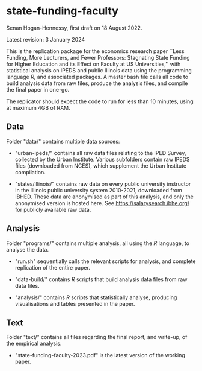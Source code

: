 # state-funding-faculty

Senan Hogan-Hennessy, first draft on 18 August 2022.

Latest revision: 3 January 2024

This is the replication package for the economics research paper ``Less Funding, More Lecturers, and Fewer Professors: Stagnating State Funding for Higher Education and its Effect on Faculty at US Universities,'' with statistical analysis on IPEDS and public Illinois data using the programming language *R*, and associated packages.
A master bash file calls all code to build analysis data from raw files, produce the analysis files, and compile the final paper in one-go.

The replicator should expect the code to run for less than 10 minutes, using at maximum 4GB of RAM.

## Data

Folder "data/" contains multiple data sources:

- "urban-ipeds/" contains all raw data files relating to the IPED Survey, collected by the Urban Institute.
Various subfolders contain raw IPEDS files (downloaded from NCES), which supplement the Urban Institute compilation.

- "states/illinois/" contains raw data on every public university instructor in the Illinois public university system 2010-2021, downloaded from IBHED.
These data are anonymised as part of this analysis, and only the anonymised version is hosted here.
See https://salarysearch.ibhe.org/ for publicly available raw data.

## Analysis

Folder "programs/" contains multiple analysis, all using the *R* language, to analyse the data.

- "run.sh" sequentially calls the relevant scripts for analysis, and complete replication of the entire paper.

- "data-build/" contains *R* scripts that build analysis data files from raw data files.

- "analysis/" contains *R* scripts that statistically analyse, producing visualisations and tables presented in the paper.

## Text

Folder "text/" contains all files regarding the final report, and write-up, of the empirical analysis.

- "state-funding-faculty-2023.pdf" is the latest version of the working paper.
